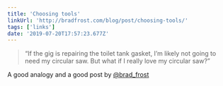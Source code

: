 ```yaml
---
title: 'Choosing tools'
linkUrl: 'http://bradfrost.com/blog/post/choosing-tools/'
tags: ['links'] 
date: '2019-07-20T17:57:23.677Z'
---
```

> “If the gig is repairing the toilet tank gasket, I’m likely not going to need my circular saw. But what if I really love my circular saw?”

A good analogy and a good post by [@brad_frost](//twitter.com/brad_frost) 